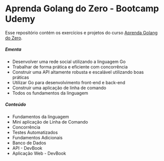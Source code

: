 # Aprenda Golang do Zero - Bootcamp Udemy

Esse repositório contém os exercícios e projetos do curso [Aprenda Golang do Zero](https://www.udemy.com/course/aprenda-golang-do-zero-desenvolva-uma-aplicacao-completa).

##### Ementa

- Desenvolver uma rede social utilizando a linguagem Go
- Trabalhar de forma prática e eficiente com concorrência
- Construir uma API altamente robusta e escalável utilizando boas práticas
- Utilizar Go para desenvolvimento front-end e back-end
- Construir uma aplicação de linha de comando
- Todos os fundamentos da linguagem

##### Conteúdo

- Fundamentos da linguagem
- Mini aplicação de Linha de Comando
- Concorrência
- Testes Automatizados
- Fundamentos Adicionais
- Banco de Dados
- API - DevBook
- Aplicação Web - DevBook

